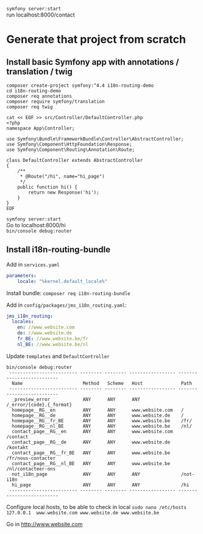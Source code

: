 

`symfony server:start`  
run localhost:8000/contact



# Generate that project from scratch

## Install basic Symfony app with annotations / translation / twig
```shell script
composer create-project symfony:^4.4 i18n-routing-demo
cd i18n-routing-demo
composer req annotations
composer require symfony/translation  
composer req twig
```
```shell script
cat << EOF >> src/Controller/DefaultController.php
<?php
namespace App\Controller;

use Symfony\Bundle\FrameworkBundle\Controller\AbstractController;
use Symfony\Component\HttpFoundation\Response;
use Symfony\Component\Routing\Annotation\Route;

class DefaultController extends AbstractController
{
    /**
     * @Route("/hi", name="hi_page")
     */
    public function hi() {
        return new Response('hi');
    }
}
EOF
```
`symfony server:start`  
Go to localhost:8000/hi  
`bin/console debug:router`  

## Install i18n-routing-bundle

Add in `services.yaml`
```yaml
parameters:
    locale: "%kernel.default_locale%"
```

Install bundle: `composer req i18n-routing-bundle` 

Add in `config/packages/jms_i18n_routing.yaml`:
```yaml
jms_i18n_routing:
  locales:
    en: //www.website.com
    de: //www.website.de
    fr_BE: //www.website.be/fr
    nl_BE: //www.website.be/nl
```

Update `templates` and `DefaultController`

```shell script
bin/console debug:router
 ------------------------- -------- -------- ----------------- -------------------------- 
  Name                      Method   Scheme   Host              Path                      
 ------------------------- -------- -------- ----------------- -------------------------- 
  _preview_error            ANY      ANY      ANY               /_error/{code}.{_format}  
  homepage__RG__en          ANY      ANY      www.website.com   /                         
  homepage__RG__de          ANY      ANY      www.website.de    /                         
  homepage__RG__fr_BE       ANY      ANY      www.website.be    /fr/                      
  homepage__RG__nl_BE       ANY      ANY      www.website.be    /nl/                      
  contact_page__RG__en      ANY      ANY      www.website.com   /contact                  
  contact_page__RG__de      ANY      ANY      www.website.de    /kontakt                  
  contact_page__RG__fr_BE   ANY      ANY      www.website.be    /fr/nous-contacter        
  contact_page__RG__nl_BE   ANY      ANY      www.website.be    /nl/contacteer-ons        
  not_i18n_page             ANY      ANY      ANY               /not-i18n                 
  hi_page                   ANY      ANY      ANY               /hi                       
 ------------------------- -------- -------- ----------------- -------------------------- 

```

Configure local hosts, to be able to check in local
`sudo nano /etc/hosts`  
`127.0.0.1  www.website.com www.website.de www.website.be`

Go in http://www.website.com